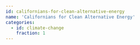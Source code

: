 ```yaml
---
id: californians-for-clean-alternative-energy
name: 'Californians for Clean Alternative Energy'
categories:
  - id: climate-change
    fraction: 1
---
```

